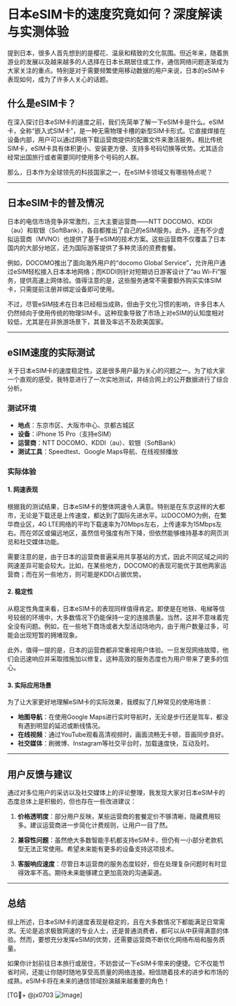 # 日本eSIM卡的速度究竟如何？深度解读与实测体验

提到日本，很多人首先想到的是樱花、温泉和精致的文化氛围。但近年来，随着旅游业的发展以及越来越多的人选择在日本长期居住或工作，通信网络问题逐渐成为大家关注的重点。特别是对于需要频繁使用移动数据的用户来说，日本的eSIM卡表现如何，成为了许多人关心的话题。

## 什么是eSIM卡？

在深入探讨日本eSIM卡的速度之前，我们先简单了解一下eSIM卡是什么。eSIM卡，全称“嵌入式SIM卡”，是一种无需物理卡槽的新型SIM卡形式。它直接焊接在设备内部，用户可以通过网络下载运营商提供的配置文件来激活服务。相比传统SIM卡，eSIM卡具有体积更小、安装更方便、支持多号码切换等优势。尤其适合经常出国旅行或者需要同时使用多个号码的人群。

那么，日本作为全球领先的科技国家之一，在eSIM卡领域又有哪些特点呢？

---

## 日本eSIM卡的普及情况

日本的电信市场竞争非常激烈，三大主要运营商——NTT DOCOMO、KDDI（au）和软银（SoftBank），各自都推出了自己的eSIM服务。此外，还有不少虚拟运营商（MVNO）也提供了基于eSIM的技术方案。这些运营商不仅覆盖了日本国内的大部分地区，还为国际游客提供了多种灵活的资费套餐。

例如，DOCOMO推出了面向海外用户的“docomo Global Service”，允许用户通过eSIM轻松接入日本本地网络；而KDDI则针对短期访日游客设计了“au Wi-Fi”服务，提供高速上网体验。值得注意的是，这些服务通常不需要额外购买实体SIM卡，只需提前注册并绑定设备即可使用。

不过，尽管eSIM技术在日本已经相当成熟，但由于文化习惯的影响，许多日本人仍然倾向于使用传统的物理SIM卡。这种现象导致了市场上对eSIM的认知度相对较低，尤其是在非旅游场景下，其普及率远不及欧美国家。

---

## eSIM速度的实际测试

关于日本eSIM卡的速度稳定性，这是很多用户最为关心的问题之一。为了给大家一个直观的感受，我特意进行了一次实地测试，并结合网上的公开数据进行了综合分析。

### 测试环境

- **地点**：东京市区、大阪市中心、京都古城区
- **设备**：iPhone 15 Pro（支持eSIM）
- **运营商**：NTT DOCOMO、KDDI（au）、软银（SoftBank）
- **测试工具**：Speedtest、Google Maps导航、在线视频播放

### 实际体验

#### 1. 网速表现
根据我的测试结果，日本eSIM卡的整体网速令人满意。特别是在东京这样的大都市，无论是下载还是上传速度，都达到了国际先进水平。以DOCOMO为例，在繁华商业区，4G LTE网络的平均下载速率为70Mbps左右，上传速率为15Mbps左右。而在郊区或偏远地区，虽然信号强度有所下降，但依然能够维持基本的网页浏览和社交媒体功能。

需要注意的是，由于日本的运营商普遍采用共享基站的方式，因此不同区域之间的网速差异可能会较大。比如，在某些地方，DOCOMO的表现可能优于其他两家运营商；而在另一些地方，则可能是KDDI占据优势。

#### 2. 稳定性
从稳定性角度来看，日本eSIM卡的表现同样值得肯定。即使是在地铁、电梯等信号较弱的环境中，大多数情况下仍能保持一定的连接质量。当然，这并不意味着完全没有问题。例如，在一些地下商场或者大型活动场地内，由于用户数量过多，可能会出现短暂的拥堵现象。

此外，值得一提的是，日本的运营商都非常重视用户体验。一旦发现网络故障，他们会迅速响应并采取措施加以修复。这种高效的服务态度也为用户带来了更多的信心。

#### 3. 实际应用场景
为了让大家更好地理解eSIM卡的实际效果，我模拟了几种常见的使用场景：

- **地图导航**：在使用Google Maps进行实时导航时，无论是步行还是驾车，都没有遇到明显的延迟或断线情况。
- **在线视频**：通过YouTube观看高清视频时，画面流畅无卡顿，音画同步良好。
- **社交媒体**：刷微博、Instagram等社交平台时，加载速度快，互动及时。

---

## 用户反馈与建议

通过对多位用户的采访以及社交媒体上的评论整理，我发现大家对日本eSIM卡的态度总体上是积极的，但也存在一些改进建议：

1. **价格透明度**：部分用户反映，某些运营商的套餐定价不够清晰，隐藏费用较多。建议运营商进一步简化计费规则，让用户一目了然。
   
2. **兼容性问题**：虽然绝大多数智能手机都支持eSIM卡，但仍有一小部分老款机型无法正常使用。希望未来能有更多的设备支持这项技术。

3. **客服响应速度**：尽管日本运营商的服务态度较好，但在处理复杂问题时有时显得效率不高。期待未来能够建立更加高效的沟通渠道。

---

## 总结

综上所述，日本eSIM卡的速度表现是稳定的，且在大多数情况下都能满足日常需求。无论是追求极致网速的专业人士，还是普通消费者，都可以从中获得满意的体验。然而，要想充分发挥eSIM的优势，还需要运营商不断优化网络布局和服务质量。

如果你计划前往日本旅行或居住，不妨尝试一下eSIM卡带来的便捷。它不仅能节省时间，还能让你随时随地享受高质量的网络连接。相信随着技术的进步和市场的成熟，eSIM卡将在未来的通信领域扮演越来越重要的角色！

[TG💪+ @jx0703 ![Image](https://github.com/user-attachments/assets/dbca1d08-cadb-493c-b0ec-ad6f7a83f270)]